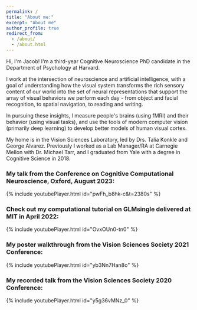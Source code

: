 ```yaml
---
permalink: /
title: "About me:"
excerpt: "About me"
author_profile: true
redirect_from:
  - /about/
  - /about.html
---
```


Hi, I'm Jacob! I'm a third-year Cognitive Neuroscience PhD candidate in the Department of Psychology at Harvard.

I work at the intersection of neuroscience and artificial intelligence, with a goal of understanding how the visual system transforms the rich sensory content of our world into the set of neural representations that support the array of visual behaviors we perform each day - from object and facial recognition, to spatial navigation, to reading and writing.

In pursuing these insights, I measure people's brains (using fMRI) and their behavior (using visual tasks), and use the tools of modern computer vision (primarily deep learning) to develop better models of human visual cortex.

My home is in the Vision Sciences Laboratory, led by Drs. Talia Konkle and George Alvarez. Previously I worked as a Lab Manager/RA at Carnegie Mellon with Dr. Michael Tarr, and I graduated from Yale with a degree in Cognitive Science in 2018.

### My talk from the Conference on Cognitive Computational Neuroscience, Oxford, August 2023:

{% include youtubePlayer.html id="pwFh_b8hk-c&t=2380s" %}

### Check out my computational tutorial on GLMsingle delivered at MIT in April 2022:

{% include youtubePlayer.html id="OvxOUn0-tn0" %}

### My poster walkthrough from the Vision Sciences Society 2021 Conference:

{% include youtubePlayer.html id="yb3Nn7Han8o" %}

### My recorded talk from the Vision Sciences Society 2020 Conference:

{% include youtubePlayer.html id="y5g36vMNz_0" %}
